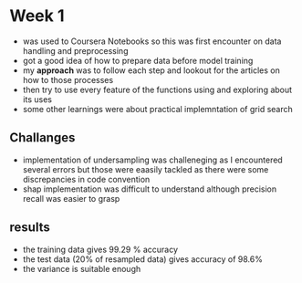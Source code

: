 # Week 1

- was used to Coursera Notebooks so this was first encounter on data handling and preprocessing
- got a good idea of how to prepare data before model training
- my **approach** was to follow each step and lookout for the articles on how to those processes 
- then try to use every feature of the functions using and exploring about its uses
- some other learnings were about practical implemntation of grid search

## Challanges
- implementation of undersampling was challeneging as I encountered several errors but those were eaasily tackled as there were some discrepancies in code convention
- shap implementation was difficult to understand although precision recall was easier to grasp

## results
- the training data gives 99.29 % accuracy
- the test data (20% of resampled data) gives accuracy of 98.6%
- the variance is suitable enough

